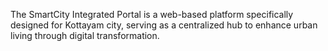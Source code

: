 The SmartCity Integrated Portal is a web-based platform specifically designed for Kottayam city, serving as a centralized hub to enhance urban living through digital transformation.
